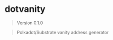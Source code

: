 # dotvanity

<!--- Don't edit the version line below manually. Let bump2version do it for you. -->
> Version 0.1.0

> Polkadot/Substrate vanity address generator
